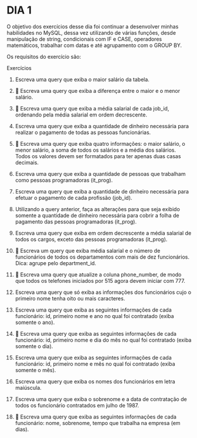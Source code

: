 # DIA 1

O objetivo dos exercícios desse dia foi continuar a desenvolver minhas habilidades no MySQL, dessa vez utilizando de várias funções, desde manipulação de string, condicionais com IF e CASE, operadores matemáticos, trabalhar com datas e até agrupamento com o GROUP BY.

Os requisitos do exercício são:

Exercícios

1. Escreva uma query que exiba o maior salário da tabela.

2. 🚀 Escreva uma query que exiba a diferença entre o maior e o menor salário.

3. 🚀 Escreva uma query que exiba a média salarial de cada job_id, ordenando pela média salarial em ordem decrescente.

4. Escreva uma query que exiba a quantidade de dinheiro necessária para realizar o pagamento de todas as pessoas funcionárias.

5. 🚀 Escreva uma query que exiba quatro informações: o maior salário, o menor salário, a soma de todos os salários e a média dos salários. Todos os valores devem ser formatados para ter apenas duas casas decimais.

6. Escreva uma query que exiba a quantidade de pessoas que trabalham como pessoas programadoras (it_prog).

7. Escreva uma query que exiba a quantidade de dinheiro necessária para efetuar o pagamento de cada profissão (job_id).

8. Utilizando a query anterior, faça as alterações para que seja exibido somente a quantidade de dinheiro necessária para cobrir a folha de pagamento das pessoas programadoras (it_prog).

9. Escreva uma query que exiba em ordem decrescente a média salarial de todos os cargos, exceto das pessoas programadoras (it_prog).

10. 🚀 Escreva um query que exiba média salarial e o número de funcionários de todos os departamentos com mais de dez funcionários. Dica: agrupe pelo department_id.

11. 🚀 Escreva uma query que atualize a coluna phone_number, de modo que todos os telefones iniciados por 515 agora devem iniciar com 777.

12. Escreva uma query que só exiba as informações dos funcionários cujo o primeiro nome tenha oito ou mais caracteres.

13. Escreva uma query que exiba as seguintes informações de cada funcionário: id, primeiro nome e ano no qual foi contratado (exiba somente o ano).

14. 🚀 Escreva uma query que exiba as seguintes informações de cada funcionário: id, primeiro nome e dia do mês no qual foi contratado (exiba somente o dia).

15. Escreva uma query que exiba as seguintes informações de cada funcionário: id, primeiro nome e mês no qual foi contratado (exiba somente o mês).

16. Escreva uma query que exiba os nomes dos funcionários em letra maiúscula.

17. Escreva uma query que exiba o sobrenome e a data de contratação de todos os funcionário contratados em julho de 1987.

18. 🚀 Escreva uma query que exiba as seguintes informações de cada funcionário: nome, sobrenome, tempo que trabalha na empresa (em dias).
